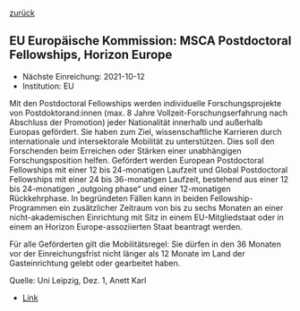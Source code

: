 [zurück](/funding/)

## EU Europäische Kommission: MSCA Postdoctoral Fellowships, Horizon Europe

* Nächste Einreichung: 2021-10-12
* Institution: EU

Mit den Postdoctoral Fellowships werden individuelle Forschungsprojekte von Postdoktorand:innen (max. 8 Jahre Vollzeit-Forschungserfahrung nach Abschluss der Promotion) jeder Nationalität innerhalb und außerhalb Europas gefördert. Sie haben zum Ziel, wissenschaftliche Karrieren durch internationale und intersektorale Mobilität zu unterstützen. Dies soll den Forschenden beim Erreichen oder Stärken einer unabhängigen Forschungsposition helfen. Gefördert werden European Postdoctoral Fellowships mit einer 12 bis 24-monatigen Laufzeit und Global Postdoctoral Fellowships mit einer 24 bis 36-monatigen Laufzeit, bestehend aus einer 12 bis 24-monatigen „outgoing phase“ und einer 12-monatigen Rückkehrphase. In begründeten Fällen kann in beiden Fellowship-Programmen ein zusätzlicher Zeitraum von bis zu sechs Monaten an einer nicht-akademischen Einrichtung mit Sitz in einem EU-Mitgliedstaat oder in einem an Horizon Europe-assoziierten Staat beantragt werden.

Für alle Geförderten gilt die Mobilitätsregel: Sie dürfen in den 36 Monaten vor der Einreichungsfrist nicht länger als 12 Monate im Land der Gasteinrichtung gelebt oder gearbeitet haben.

Quelle: Uni Leipzig, Dez. 1, Anett Karl

* [Link](https://ec.europa.eu/info/funding-tenders/opportunities/portal/screen/opportunities/topic-details/horizon-msca-2021-pf-01-01;callCode=null;freeTextSearchKeyword=;matchWholeText=true;typeCodes=0,1,2;statusCodes=31094501,31094502,31094503;programmePeriod=null;programCcm2Id=43108390;programDivisionCode=43108473;focusAreaCode=null;destination=null;mission=null;geographicalZonesCode=null;programmeDivisionProspect=null;startDateLte=null;startDateGte=null;crossCuttingPriorityCode=null;cpvCode=null;performanceOfDelivery=null;sortQuery=sortStatus;orderBy=asc;onlyTenders=false;topicListKey=topicSearchTablePageState)